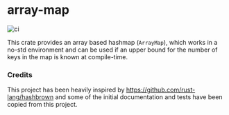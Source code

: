 array-map
=========

![ci](https://github.com/Luro02/array-map/actions/workflows/ci.yml/badge.svg)

This crate provides an array based hashmap (`ArrayMap`), which works in a no-std environment and can be used if an upper bound
for the number of keys in the map is known at compile-time.


### Credits

This project has been heavily inspired by https://github.com/rust-lang/hashbrown and some of the initial
documentation and tests have been copied from this project.

